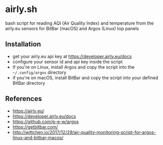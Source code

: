 airly.sh
=========
bash script for reading AQI (Air Quality Index) and temperature from the airly.eu sensors for BitBar (macOS) and Argos (Linux) top panels

Installation
-------------
- get your airly.eu api key at https://developer.airly.eu/docs
- configure your sensor id and api key inside the script
- if you're on Linux, install Argos and copy the script into the `~/.config/argos` directory
- if you're on macOS, install BitBar and copy the script into your defined BitBar directory

References
----------
- https://airly.eu/
- https://developer.airly.eu/docs
- https://github.com/p-e-w/argos
- https://getbitbar.com/
- http://wittchen.io/2017/12/29/air-quality-monitoring-script-for-argos-linux-and-bitbar-macos/
